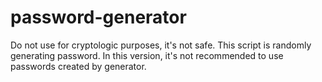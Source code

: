 # password-generator
Do not use for cryptologic purposes, it's not safe.
This script is randomly generating password.
In this version, it's not recommended to use passwords created by generator.

